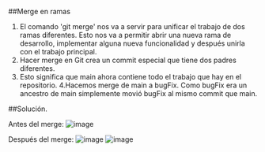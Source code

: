 ##Merge en ramas
1. El comando 'git merge' nos va a servir para unificar el trabajo de dos ramas diferentes. Esto nos va a permitir abrir una nueva rama de desarrollo, implementar alguna nueva funcionalidad y después unirla con el trabajo principal.
2. Hacer merge en Git crea un commit especial que tiene dos padres diferentes.
3. Esto significa que main ahora contiene todo el trabajo que hay en el repositorio.
4.Hacemos merge de main a bugFix. Como bugFix era un ancestro de main simplemente movió bugFix al mismo commit que main.

##Solución.

Antes del merge: 
![image](./img/git.png)

Después del merge:
![image](./img/git3.png)
![image](./img/git2.png)